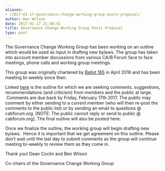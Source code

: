 ```yaml
---
aliases:
- /2017-01-17-governance-change-working-group-posts-proposal/
author: Ben Wilson
date: 2017-01-17 21:50:41
title: Governance Change Working Group Posts Proposal
type: post
---
```


The Governance Change Working Group has been working on an outline which would be used as input in drafting new bylaws. The group has taken into account member discussions from various CA/B Forum face to face meetings, phone calls and working group meetings.

This group was originally chartered by [Ballot 165][1] in April 2016 and has been meeting bi-weekly since then.

Linked [here][2] is the outline for which we are seeking comments, suggestions, recommendations (and criticism) from members and the public at large.  Comments are due back by Friday, February 17th 2017. The public may comment by either sending to a current member (who will then re-post the comments to the public list) or by sending an email to questions @ cabforum.org. \[NOTE: The public cannot reply or send to public @ cabforum.org\]. The final outline will also be posted here:

Once we finalize the outline, the working group will begin drafting new bylaws.  Hence it is important that we get agreement on this outline. Please don’t wait until the last day to submit comments as the group will continue meeting bi-weekly to review them as they come in.

Thank you!
Dean Coclin and Ben Wilson

Co-chairs of the Governance Change Working Group

[1]: /2016/03/31/ballot-165-formation-of-governance-review-working-group/
[2]: /current-work/governance-working-group/